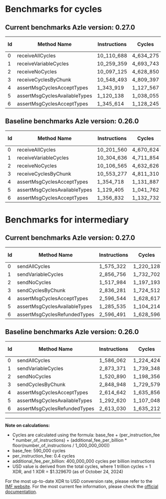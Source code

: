# Benchmarks for cycles

## Current benchmarks Azle version: 0.27.0

| Id  | Method Name                   | Instructions | Cycles    | USD           | USD/Million Calls | Change                             |
| --- | ----------------------------- | ------------ | --------- | ------------- | ----------------- | ---------------------------------- |
| 0   | receiveAllCycles              | 10_110_688   | 4_634_275 | $0.0000061621 | $6.16             | <font color="green">-90_872</font> |
| 1   | receiveVariableCycles         | 10_259_359   | 4_693_743 | $0.0000062411 | $6.24             | <font color="green">-45_277</font> |
| 2   | receiveNoCycles               | 10_097_125   | 4_628_850 | $0.0000061548 | $6.15             | <font color="green">-9_440</font>  |
| 3   | receiveCyclesByChunk          | 10_548_493   | 4_809_397 | $0.0000063949 | $6.39             | <font color="green">-4_784</font>  |
| 4   | assertMsgCyclesAcceptTypes    | 1_343_919    | 1_127_567 | $0.0000014993 | $1.49             | <font color="green">-10_799</font> |
| 5   | assertMsgCyclesAvailableTypes | 1_120_138    | 1_038_055 | $0.0000013803 | $1.38             | <font color="green">-9_267</font>  |
| 6   | assertMsgCyclesAcceptTypes    | 1_345_614    | 1_128_245 | $0.0000015002 | $1.50             | <font color="green">-11_218</font> |

## Baseline benchmarks Azle version: 0.26.0

| Id  | Method Name                   | Instructions | Cycles    | USD           | USD/Million Calls |
| --- | ----------------------------- | ------------ | --------- | ------------- | ----------------- |
| 0   | receiveAllCycles              | 10_201_560   | 4_670_624 | $0.0000062104 | $6.21             |
| 1   | receiveVariableCycles         | 10_304_636   | 4_711_854 | $0.0000062652 | $6.26             |
| 2   | receiveNoCycles               | 10_106_565   | 4_632_626 | $0.0000061599 | $6.15             |
| 3   | receiveCyclesByChunk          | 10_553_277   | 4_811_310 | $0.0000063975 | $6.39             |
| 4   | assertMsgCyclesAcceptTypes    | 1_354_718    | 1_131_887 | $0.0000015050 | $1.50             |
| 5   | assertMsgCyclesAvailableTypes | 1_129_405    | 1_041_762 | $0.0000013852 | $1.38             |
| 6   | assertMsgCyclesAcceptTypes    | 1_356_832    | 1_132_732 | $0.0000015062 | $1.50             |

# Benchmarks for intermediary

## Current benchmarks Azle version: 0.27.0

| Id  | Method Name                   | Instructions | Cycles    | USD           | USD/Million Calls | Change                             |
| --- | ----------------------------- | ------------ | --------- | ------------- | ----------------- | ---------------------------------- |
| 0   | sendAllCycles                 | 1_575_322    | 1_220_128 | $0.0000016224 | $1.62             | <font color="green">-10_740</font> |
| 1   | sendVariableCycles            | 2_856_756    | 1_732_702 | $0.0000023039 | $2.30             | <font color="green">-16_615</font> |
| 2   | sendNoCycles                  | 1_517_984    | 1_197_193 | $0.0000015919 | $1.59             | <font color="green">-2_906</font>  |
| 3   | sendCyclesByChunk             | 2_836_281    | 1_724_512 | $0.0000022930 | $2.29             | <font color="green">-12_667</font> |
| 4   | assertMsgCyclesAcceptTypes    | 2_596_544    | 1_628_617 | $0.0000021655 | $2.16             | <font color="green">-18_098</font> |
| 5   | assertMsgCyclesAvailableTypes | 1_285_535    | 1_104_214 | $0.0000014682 | $1.46             | <font color="green">-7_085</font>  |
| 6   | assertMsgCyclesRefundedTypes  | 2_596_491    | 1_628_596 | $0.0000021655 | $2.16             | <font color="green">-16_539</font> |

## Baseline benchmarks Azle version: 0.26.0

| Id  | Method Name                   | Instructions | Cycles    | USD           | USD/Million Calls |
| --- | ----------------------------- | ------------ | --------- | ------------- | ----------------- |
| 0   | sendAllCycles                 | 1_586_062    | 1_224_424 | $0.0000016281 | $1.62             |
| 1   | sendVariableCycles            | 2_873_371    | 1_739_348 | $0.0000023128 | $2.31             |
| 2   | sendNoCycles                  | 1_520_890    | 1_198_356 | $0.0000015934 | $1.59             |
| 3   | sendCyclesByChunk             | 2_848_948    | 1_729_579 | $0.0000022998 | $2.29             |
| 4   | assertMsgCyclesAcceptTypes    | 2_614_642    | 1_635_856 | $0.0000021751 | $2.17             |
| 5   | assertMsgCyclesAvailableTypes | 1_292_620    | 1_107_048 | $0.0000014720 | $1.47             |
| 6   | assertMsgCyclesRefundedTypes  | 2_613_030    | 1_635_212 | $0.0000021743 | $2.17             |

---

**Note on calculations:**

- Cycles are calculated using the formula: base_fee + (per_instruction_fee \* number_of_instructions) + (additional_fee_per_billion \* floor(number_of_instructions / 1_000_000_000))
- base_fee: 590_000 cycles
- per_instruction_fee: 0.4 cycles
- additional_fee_per_billion: 400_000_000 cycles per billion instructions
- USD value is derived from the total cycles, where 1 trillion cycles = 1 XDR, and 1 XDR = $1.329670 (as of October 24, 2024)

For the most up-to-date XDR to USD conversion rate, please refer to the [IMF website](https://www.imf.org/external/np/fin/data/rms_sdrv.aspx).
For the most current fee information, please check the [official documentation](https://internetcomputer.org/docs/current/developer-docs/gas-cost#execution).
